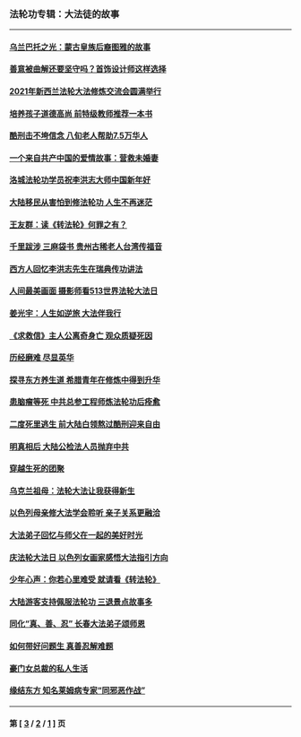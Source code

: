 ### 法轮功专辑：大法徒的故事
---
#### [乌兰巴托之光：蒙古皇族后裔图雅的故事](../../pages/nf1147481/n13155759.md?12290430) 
#### [善意被曲解还要坚守吗？首饰设计师这样选择](../../pages/nf1147481/n13077575.md?12290430) 
#### [2021年新西兰法轮大法修炼交流会圆满举行](../../pages/nf1147481/n13033149.md?12290430) 
#### [培养孩子道德高尚 前特级教师推荐一本书](../../pages/nf1147481/n12938640.md?12290430) 
#### [酷刑击不垮信念 八旬老人帮助7.5万华人](../../pages/nf1147481/n12880712.md?12290430) 
#### [一个来自共产中国的爱情故事：营救未婚妻](../../pages/nf1147481/n12778386.md?12290430) 
#### [洛城法轮功学员祝李洪志大师中国新年好](../../pages/nf1147481/n12724685.md?12290430) 
#### [大陆移民从害怕到修法轮功 人生不再迷茫](../../pages/nf1147481/n12414325.md?12290430) 
#### [王友群：读《转法轮》何罪之有？](../../pages/nf1147481/n12408647.md?12290430) 
#### [千里跋涉 三麻袋书 贵州古稀老人台湾传福音](../../pages/nf1147481/n12198750.md?12290430) 
#### [西方人回忆李洪志先生在瑞典传功讲法](../../pages/nf1147481/n12099607.md?12290430) 
#### [人间最美画面 摄影师看513世界法轮大法日](../../pages/nf1147481/n12094118.md?12290430) 
#### [姜光宇：人生如逆旅 大法伴我行](../../pages/nf1147481/n12088664.md?12290430) 
#### [《求救信》主人公离奇身亡 观众质疑死因](../../pages/nf1147481/n11845215.md?12290430) 
#### [历经磨难 尽显英华](../../pages/nf1147481/n11723297.md?12290430) 
#### [探寻东方养生道 希腊青年在修炼中得到升华](../../pages/nf1147481/n11494502.md?12290430) 
#### [患脑瘤等死 中共总参工程师炼法轮功后痊愈](../../pages/nf1147481/n11466682.md?12290430) 
#### [二度死里逃生 前大陆白领熬过酷刑迎来自由](../../pages/nf1147481/n11368594.md?12290430) 
#### [明真相后 大陆公检法人员抛弃中共](../../pages/nf1147481/n11358618.md?12290430) 
#### [穿越生死的团聚](../../pages/nf1147481/n11258922.md?12290430) 
#### [乌克兰祖母：法轮大法让我获得新生](../../pages/nf1147481/n11269457.md?12290430) 
#### [以色列母亲修大法学会聆听 亲子关系更融洽](../../pages/nf1147481/n11268195.md?12290430) 
#### [大法弟子回忆与师父在一起的美好时光](../../pages/nf1147481/n11267759.md?12290430) 
#### [庆法轮大法日 以色列女画家感悟大法指引方向](../../pages/nf1147481/n11267735.md?12290430) 
#### [少年心声：你若心里难受 就请看《转法轮》](../../pages/nf1147481/n11267496.md?12290430) 
#### [大陆游客支持佩服法轮功 三退景点故事多](../../pages/nf1147481/n11267378.md?12290430) 
#### [同化“真、善、忍” 长春大法弟子颂师恩](../../pages/nf1147481/n11266497.md?12290430) 
#### [如何带好问题生 真善忍解难题](../../pages/nf1147481/n11243655.md?12290430) 
#### [豪门女总裁的私人生活](../../pages/nf1147481/n10127794.md?12290430) 
#### [缘结东方 知名莱姆病专家“同邪恶作战”](../../pages/nf1147481/n10682468.md?12290430) 

---
#### 第 [ [3](./3.md?12290430) / [2](./2.md?12290430) / [1](./1.md?12290430) ] 页
